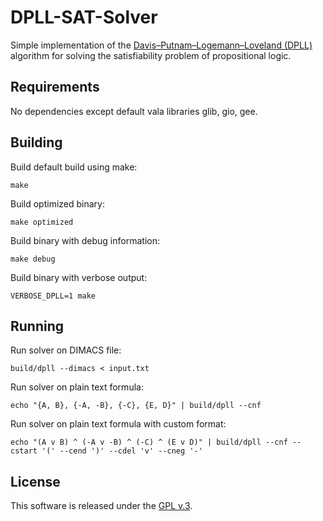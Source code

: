 # DPLL-SAT-Solver

Simple implementation of the
[Davis–Putnam–Logemann–Loveland (DPLL)](https://en.wikipedia.org/wiki/DPLL_algorithm)
algorithm for solving the satisfiability problem of propositional logic.


## Requirements

No dependencies except default vala libraries glib, gio, gee.


## Building

Build default build using make:

```
make
```

Build optimized binary:

```
make optimized
```

Build binary with debug information:

```
make debug
```

Build binary with verbose output:

```
VERBOSE_DPLL=1 make
```


## Running

Run solver on DIMACS file:

```
build/dpll --dimacs < input.txt
```

Run solver on plain text formula:

```
echo "{A, B}, {-A, -B}, {-C}, {E, D}" | build/dpll --cnf
```

Run solver on plain text formula with custom format:

```
echo "(A v B) ^ (-A v -B) ^ (-C) ^ (E v D)" | build/dpll --cnf --cstart '(' --cend ')' --cdel 'v' --cneg '-'
```


## License

This software is released under the
[GPL v.3](https://www.gnu.org/licenses/gpl-3.0.html).
